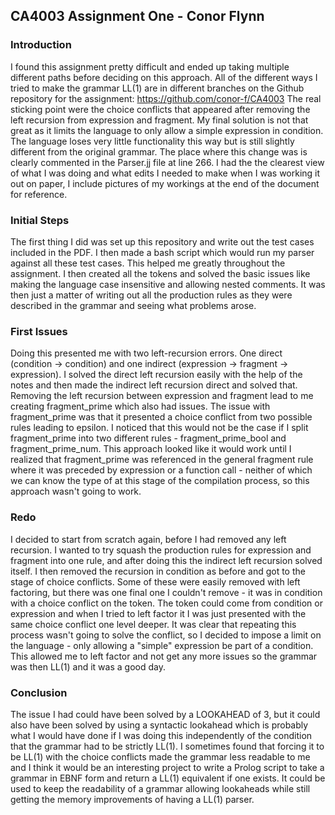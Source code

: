 ## CA4003 Assignment One - Conor Flynn ##

### Introduction ###
  I found this assignment pretty difficult and ended up taking multiple different paths before deciding on this approach. All of the different ways I tried to make the grammar LL(1) are in different branches on the Github repository for the assignment: https://github.com/conor-f/CA4003
  The real sticking point were the choice conflicts that appeared after removing the left recursion from expression and fragment. My final solution is not that great as it limits the language to only allow a simple expression in condition. The language loses very little functionality this way but is still slightly different from the original grammar. The place where this change was is clearly commented in the Parser.jj file at line 266.
  I had the the clearest view of what I was doing and what edits I needed to make when I was working it out on paper, I include pictures of my workings at the end of the document for reference.
  
### Initial Steps ###
  The first thing I did was set up this repository and write out the test cases included in the PDF. I then made a bash script which would run my parser against all these test cases. This helped me greatly throughout the assignment. I then created all the tokens and solved the basic issues like making the language case insensitive and allowing nested comments. It was then just a matter of writing out all the production rules as they were described in the grammar and seeing what problems arose.
  
### First Issues ###
  Doing this presented me with two left-recursion errors. One direct (condition -> condition) and one indirect (expression -> fragment -> expression). I solved the direct left recursion easily with the help of the notes and then made the indirect left recursion direct and solved that. Removing the left recursion between expression and fragment lead to me creating fragment_prime which also had issues.
  The issue with fragment_prime was that it presented a choice conflict from two possible rules leading to epsilon. I noticed that this would not be the case if I split fragment_prime into two different rules - fragment_prime_bool and fragment_prime_num. This approach looked like it would work until I realized that fragment_prime was referenced in the general fragment rule where it was preceded by expression or a function call - neither of which we can know the type of at this stage of the compilation process, so this approach wasn't going to work.
  
### Redo ###
  I decided to start from scratch again, before I had removed any left recursion. I wanted to try squash the production rules for expression and fragment into one rule, and after doing this the indirect left recursion solved itself. I then removed the recursion in condition as before and got to the stage of choice conflicts. Some of these were easily removed with left factoring, but there was one final one I couldn't remove - it was in condition with a choice conflict on the <LB> token. The <LB> token could come from condition or expression and when I tried to left factor it I was just presented with the same choice conflict one level deeper. It was clear that repeating this process wasn't going to solve the conflict, so I decided to impose a limit on the language - only allowing a "simple" expression be part of a condition. This allowed me to left factor and not get any more issues so the grammar was then LL(1) and it was a good day.
  
### Conclusion ###
  The issue I had could have been solved by a LOOKAHEAD of 3, but it could also have been solved by using a syntactic lookahead which is probably what I would have done if I was doing this independently of the condition that the grammar had to be strictly LL(1). I sometimes found that forcing it to be LL(1) with the choice conflicts made the grammar less readable to me and I think it would be an interesting project to write a Prolog script to take a grammar in EBNF form and return a LL(1) equivalent if one exists. It could be used to keep the readability of a grammar allowing lookaheads while still getting the memory improvements of having a LL(1) parser.
